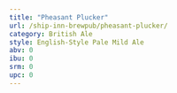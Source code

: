 ```yaml
---
title: "Pheasant Plucker"
url: /ship-inn-brewpub/pheasant-plucker/
category: British Ale
style: English-Style Pale Mild Ale
abv: 0
ibu: 0
srm: 0
upc: 0
---
```


